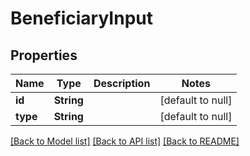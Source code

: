 # BeneficiaryInput
## Properties

| Name | Type | Description | Notes |
|------------ | ------------- | ------------- | -------------|
| **id** | **String** |  | [default to null] |
| **type** | **String** |  | [default to null] |

[[Back to Model list]](../../README.md#documentation-for-models) [[Back to API list]](../../README.md#documentation-for-api-endpoints) [[Back to README]](../../README.md)

